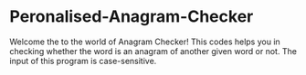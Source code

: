 # Peronalised-Anagram-Checker
Welcome the to the world of Anagram Checker!
This codes helps you in checking whether the word is an anagram of another given word or not.
The input of this program is case-sensitive.

